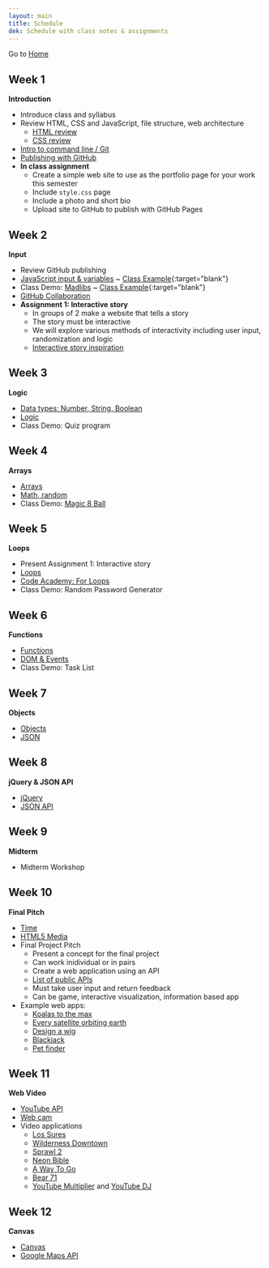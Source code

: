 ```yaml
---
layout: main
title: Schedule
dek: Schedule with class notes & assignments
---
```


Go to [Home](index.html)

## Week 1
**Introduction**
- Introduce class and syllabus
- Review HTML, CSS and JavaScript, file structure, web architecture
	- [HTML review](notes/html/)
	- [CSS review](notes/css/)
- [Intro to command line / Git](notes/git/index.html)
- [Publishing with GitHub](notes/git/github.html)
- **In class assignment**
	- Create a simple web site to use as the portfolio page for your work this semester
	- Include `style.css` page
	- Include a photo and short bio
	- Upload site to GitHub to publish with GitHub Pages

## Week 2
**Input**
- Review GitHub publishing
- [JavaScript input & variables](notes/input/) ~ [Class Example](https://owenbmcc.github.io/mmp310s18/input/){:target="blank"}
- Class Demo: [Madlibs](https://en.wikipedia.org/wiki/Mad_Libs) ~ [Class Example](https://owenbmcc.github.io/mmp310s18/madlibs/){:target="blank"}
- [GitHub Collaboration](notes/git/collaboration.html)
- **Assignment 1: Interactive story**
	- In groups of 2 make a website that tells a story
	- The story must be interactive
	- We will explore various methods of interactivity including user input, randomization and logic
	- [Interactive story inspiration](inspiration/interactive_story/)

<!-- examples of interactive stories ... -->


## Week 3
**Logic**
- [Data types: Number, String, Boolean](notes/data_store)
- [Logic](notes/logic/)
- Class Demo: Quiz program

<!-- - **In Class Assignment**
	- Rewrite Madlibs assignment using a test to verify input -->

<!-- some directive for interactive story -->

## Week 4
**Arrays**
- [Arrays](notes/array/)
- [Math, random](notes/random/)
- Class Demo: [Magic 8 Ball](https://en.wikipedia.org/wiki/Magic_8-Ball)

<!-- use random order for a story -->

## Week 5
**Loops**
- Present Assignment 1: Interactive story
- [Loops](notes/loop/)
- [Code Academy: For Loops](https://www.codecademy.com/courses/javascript-beginner-en-NhsaT/0/1)
- Class Demo: Random Password Generator


## Week 6
**Functions**
- [Functions](notes/functions/)
- [DOM & Events](notes/events)
- Class Demo: Task List


## Week 7
**Objects**
- [Objects](notes/objects/)
- [JSON](notes/json)


## Week 8
**jQuery & JSON API**
- [jQuery](notes/jquery/)
- [JSON API](notes/json_api/)

## Week 9
**Midterm**
- Midterm Workshop

<!-- - Midterm rubric: 100 total points
	- 20: JavaScript
		- No bugs
		- jQuery and JavaScript used correctly
		- Loops and if statements used correctly
	- 20: JSON and API
		- Working API request
		- Handle JSON data
	- 20: Original CSS styles
	- 20: Added features
		- Keep score
		- Notify on winning
		- Add animation to card reveal
	- 20: User Interface
		- User enters a search term or selects a category
		- Designed to make interaction with the game clear -->

## Week 10
**Final Pitch**
- [Time](notes/time/)
- [HTML5 Media](notes/media/)
- Final Project Pitch
	- Present a concept for the final project
	- Can work inidividual or in pairs
	- Create a web application using an API
	- [List of public APIs](https://github.com/toddmotto/public-apis)
	- Must take user input and return feedback
	- Can be game, interactive visualization, information based app
- Example web apps:
	- [Koalas to the max](http://www.koalastothemax.com/)
	- [Every satellite orbiting earth](http://qz.com/296941/interactive-graphic-every-active-satellite-orbiting-earth/)
	- [Design a wig](http://www.vam.ac.uk/designawig)
	- [Blackjack](http://html5blackjack.net/)
	- [Pet finder](http://api.emilyhashemi.com/)

## Week 11
**Web Video**
- [YouTube API](notes/youtube/)
- [Web cam](notes/webcam/)
- Video applications
	<ul>
		<li><a href="http://lossur.es/#/" target="blank">Los Sures</a></li>
		<li><a href="http://www.thewildernessdowntown.com/" target="blank">Wilderness Downtown</a></li>
		<li><a href="http://www.sprawl2.com/" target="blank">Sprawl 2</a></li>
		<li><a href="http://www.beonlineb.com/" target="blank">Neon Bible</a></li>
		<li><a href="http://a-way-to-go.com/" target="blank">A Way To Go</a></li>
		<li><a href="http://bear71.nfb.ca/#/bear71" target="blank">Bear 71</a></li>
		<li><a href="http://www.youtubemultiplier.com/" target="blank">YouTube Multiplier</a> and <a href="https://youtube-dj.com/" target="blank">YouTube DJ</a></li>
		<!-- <li><a href="http://yooouuutuuube.com/v/?width=192&height=120&flux=1&direction=rand&yt=2l_PmSOreGc"  target="blank">yooouuutuuube.com</a></li> -->
	</ul>

## Week 12
**Canvas**
- [Canvas](notes/canvas/)
- [Google Maps API](notes/google_maps/)


<!-- 

interactive story
	- decision tree, user experience map
	- input vs branching stories
	- randomized outputs
interactive comic
	- clicking on images
	- decision trees etc
interactive video
	- using web video
	- combine video sources
	- youtube and native video
data api
	- data viz
	- user input
meme generator
	- get a random image
	- random text
	- 

css3
more git
threejs?
libraries?

http://teachingmultimedia.net/mmp420syllabus.html
-->
